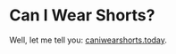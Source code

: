 Can I Wear Shorts?
======
Well, let me tell you: [caniwearshorts.today](http://caniwearshorts.today/ "Can I Wear Shorts Today?").
